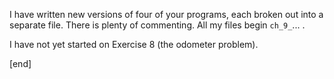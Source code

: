 I have written new versions of four of your programs, each broken out into a separate file. There is plenty of commenting. All my files begin `ch_9_`... .

I have not yet started on Exercise 8 (the odometer problem).

[end]
